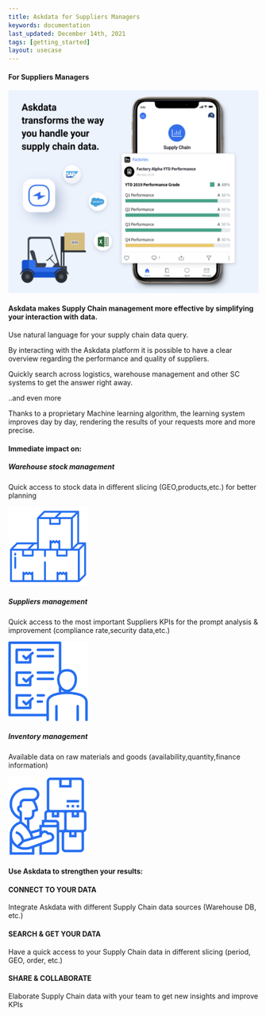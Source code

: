 ```yaml
---
title: Askdata for Suppliers Managers
keywords: documentation
last_updated: December 14th, 2021
tags: [getting_started]
layout: usecase
---
```


#### For Suppliers Managers

<img src="/media/use-cases/icons/supply_chain.png" class="image-doc p-3">

#### Askdata makes Supply Chain management more effective by simplifying your interaction with data.

Use natural language for your supply chain data query. 

By interacting with the Askdata platform it is possible to have a clear overview regarding the performance and quality of suppliers.

Quickly search across logistics, warehouse management and other SC systems to get the answer right away.

..and even more

Thanks to a proprietary Machine learning algorithm, the learning system improves day by day, rendering the results of your requests more and more precise.

#### Immediate impact on:

<div class="row">
  <div class="col-sm-4">
    <div class="card">
      <div class="card-body text-center">
        <h5 class="card-title">Warehouse stock management</h5>
        <p class="card-text">Quick access to stock data in different slicing (GEO,products,etc.) for better planning 

</p>
         <img src="/media/use-cases/icons/SC_1.png" class="card-img" alt="Sales Accuracy" style="max-width:160px">
      </div>
    </div>
  </div>
  <div class="col-sm-4">
    <div class="card">
      <div class="card-body text-center">
        <h5 class="card-title">Suppliers management</h5>
        <p class="card-text">Quick access to the most important Suppliers KPIs for the prompt analysis & improvement (compliance rate,security data,etc.)
</p>
        <img src="/media/use-cases/icons/SC_2.png" class="card-img" alt="Sales Accuracy" style="max-width:160px">
      </div>
    </div>
  </div>
    <div class="col-sm-4">
    <div class="card">
      <div class="card-body text-center">
        <h5 class="card-title">Inventory management</h5>
        <p class="card-text">Available data on raw materials and goods (availability,quantity,finance information)</p>
        <img src="/media/use-cases/icons/SC_3.png" class="card-img" alt="Sales Accuracy" style="max-width:160px">
      </div>
    </div>
  </div>
</div>


#### Use Askdata to strengthen your results:

#### CONNECT TO YOUR DATA

Integrate Askdata with different Supply Chain data sources (Warehouse DB, etc.)

#### SEARCH & GET YOUR DATA

Have a quick access to your Supply Chain data in different slicing (period, GEO, order, etc.)

#### SHARE & COLLABORATE

Elaborate Supply Chain data with your team to get new insights and improve KPIs




